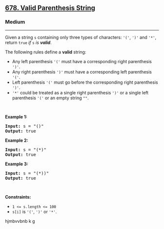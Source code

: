 <h2><a href="https://leetcode.com/problems/valid-parenthesis-string/">678. Valid Parenthesis String</a></h2><h3>Medium</h3><hr><div><p>Given a string <code>s</code> containing only three types of characters: <code>'('</code>, <code>')'</code> and <code>'*'</code>, return <code>true</code> <em>if</em> <code>s</code> <em>is <strong>valid</strong></em>.</p>

<p>The following rules define a <strong>valid</strong> string:</p>

<ul>
	<li>Any left parenthesis <code>'('</code> must have a corresponding right parenthesis <code>')'</code>.</li>
	<li>Any right parenthesis <code>')'</code> must have a corresponding left parenthesis <code>'('</code>.</li>
	<li>Left parenthesis <code>'('</code> must go before the corresponding right parenthesis <code>')'</code>.</li>
	<li><code>'*'</code> could be treated as a single right parenthesis <code>')'</code> or a single left parenthesis <code>'('</code> or an empty string <code>""</code>.</li>
</ul>

<p>&nbsp;</p>
<p><strong>Example 1:</strong></p>
<pre><strong>Input:</strong> s = "()"
<strong>Output:</strong> true
</pre><p><strong>Example 2:</strong></p>
<pre><strong>Input:</strong> s = "(*)"
<strong>Output:</strong> true
</pre><p><strong>Example 3:</strong></p>
<pre><strong>Input:</strong> s = "(*))"
<strong>Output:</strong> true
</pre>
<p>&nbsp;</p>
<p><strong>Constraints:</strong></p>

<ul>
	<li><code>1 &lt;= s.length &lt;= 100</code></li>
	<li><code>s[i]</code> is <code>'('</code>, <code>')'</code> or <code>'*'</code>.</li>
</ul>
</div>


hjmbvvbnb
k
g
